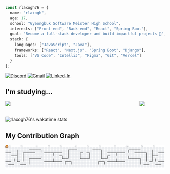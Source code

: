```ts
const rlaxogh76 = {
  name: "rlaxogh",
  age: 17,
  school: "Gyeongbuk Software Meister High School",
  interests: ["Front-end", "Back-end", "React", "Spring Boot"],
  goal: "Become a full-stack developer and build impactful projects 🚀",
  stack: {
    languages: ["JavaScript", "Java"],
    frameworks: ["React", "Next.js", "Spring Boot", "Django"],
    tools: ["VS Code", "IntelliJ", "Figma", "Git", "Vercel"]
  }
};
```
[![Discord](https://img.shields.io/badge/Discord-5865F2?style=for-the-badge&logo=discord&logoColor=white)](https://discordapp.com/users/867071958071771157)
[![Gmail](https://img.shields.io/badge/Gmail-D14836?style=for-the-badge&logo=gmail&logoColor=white)](mailto:btm.email2769@gmail.com)
[![Linked-In](https://img.shields.io/badge/LinkedIn-0077B5?style=for-the-badge&logo=linkedin&logoColor=white)](https://www.linkedin.com/in/%ED%83%9C%ED%98%B8-%EA%B9%80-099213361/)

## I'm studying...
<div align="left">
    <img src="https://skillicons.dev/icons?i=js,ts,java,react,spring,tailwind,figma,git" />
  <a href="https://www.youtube.com/watch?v=dQw4w9WgXcQ">
  <img src="https://verdant-jalebi-0fc0fb.netlify.app/.netlify/functions/random-image" width="80" align="right">
  </a>
  <br>
</div>
<br>

![rlaxogh76's wakatime stats](https://github-readme-stats.vercel.app/api/wakatime?username=rlaxogh76)

## My Contribution Graph

<picture>
    <source media="(prefers-color-scheme: dark)" srcset="https://raw.githubusercontent.com/rlaxogh76/rlaxogh76/output/pacman-contribution-graph-dark.svg">
    <source media="(prefers-color-scheme: light)" srcset="https://raw.githubusercontent.com/rlaxogh76/rlaxogh76/output/pacman-contribution-graph.svg">
    <img alt="pacman contribution graph" src="https://raw.githubusercontent.com/rlaxogh76/rlaxogh76/output/pacman-contribution-graph.svg">
</picture>
